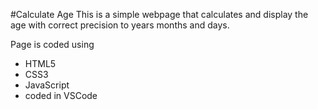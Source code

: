#Calculate Age
This is a simple webpage that calculates and display the age with correct precision to years months and days.

Page is coded using

- HTML5
- CSS3
- JavaScript
- coded in VSCode

